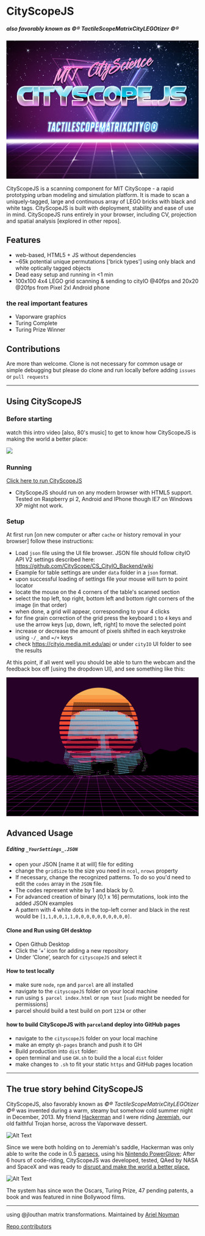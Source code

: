 # CityScopeJS

##### also favorably known as ©® TactileScopeMatrixCityLEGOtizer ©®

![](docs/csjs.jpg)

CityScopeJS is a scanning component for MIT CityScope - a rapid prototyping urban modeling and simulation platform. It is made to scan a uniquely-tagged, large and continuous array of LEGO bricks with black and white tags. CityScopeJS is built with deployment, stability and ease of use in mind. CityScopeJS runs entirely in your browser, including CV, projection and spatial analysis [explored in other repos].

## Features

- web-based, HTML5 + JS without dependencies
- ~65k potential unique permutations ['brick types'] using only black and white optically tagged objects
- Dead easy setup and running in <1 min
- 100x100 4x4 LEGO grid scanning & sending to cityIO @40fps and 20x20 @20fps from Pixel 2xl Android phone

### the real important features

- Vaporware graphics
- Turing Complete
- Turing Prize Winner

## Contributions

Are more than welcome. Clone is not necessary for common usage or simple debugging but please do clone and run locally before adding `issues` or `pull requests`

---

## Using CityScopeJS

### Before starting

watch this intro video [also, 80's music] to get to know how CityScopeJS is making the world a better place:

[![](http://img.youtube.com/vi/Z7v2clIaTKY/0.jpg)](http://www.youtube.com/watch?v=Z7v2clIaTKY "CityScopeJS | Intro & Setup")

### Running

[Click here to run CityScopeJS](https://cityscope.media.mit.edu/CS_cityscopeJS/)

- CityScopeJS should run on any modern browser with HTML5 support. Tested on Raspberry pi 2, Android and IPhone though IE7 on Windows XP might not work.

### Setup

At first run [on new computer or after `cache` or history removal in your browser] follow these instructions:

- Load `json` file using the UI file browser. JSON file should follow cityIO API V2 settings described here:
  https://github.com/CityScope/CS_CityIO_Backend/wiki
- Example for table settings are under `data` folder in a `json` format.
- upon successful loading of settings file your mouse will turn to point locator
- locate the mouse on the 4 corners of the table's scanned section
- select the top left, top right, bottom left and bottom right corners of the image (in that order)
- when done, a grid will appear, corresponding to your 4 clicks
- for fine grain correction of the grid press the keyboard `1` to `4` keys and use the arrow keys [up, down, left, right] to move the selected point
- increase or decrease the amount of pixels shifted in each keystroke using `-/_` and `=/+` keys
- check https://cityio.media.mit.edu/api or under `cityIO` UI folder to see the results

At this point, if all went well you should be able to turn the webcam and the feedback box off [using the dropdown UI], and see something like this:

![](docs/scan.png)

## Advanced Usage

##### Editing `_YourSettings_.JSON`

- open your JSON [name it at will] file for editing
- change the `gridSize` to the size you need in `ncol`, `nrows` property
- If necessary, change the recognized patterns. To do so you'd need to edit the `codes` array in the `JSON` file.
- The codes represent white by 1 and black by 0.
- For advanced creation of binary [0,1 x 16] permutations, look into the added JSON examples
- A pattern with 4 white dots in the top-left corner and black in the rest would be `[1,1,0,0,1,1,0,0,0,0,0,0,0,0,0,0]`.

#### Clone and Run using GH desktop

- Open Github Desktop
- Click the ‘+’ icon for adding a new repository
- Under ‘Clone’, search for `cityscopeJS` and select it

#### How to test locally

- make sure `node`, `npm` and `parcel` are all installed
- navigate to the `cityscopeJS` folder on your local machine
- run using `$ parcel index.html` or `npm test` [`sudo` might be needed for permissions]
- parcel should build a test build on port `1234` or other

#### how to build CityScopeJS with `parcel`and deploy into GitHub pages

- navigate to the `cityscopeJS` folder on your local machine
- make an empty `gh-pages` branch and push it to GH
- Build production into `dist` folder:
- open terminal and use `GH.sh` to build the a local `dist` folder
- make changes to `.sh` to fit your static `https` and GitHub pages location

---

## The true story behind CityScopeJS

CityScopeJS, also favorably known as _©® TactileScopeMatrixCityLEGOtizer ©®_ was invented during a warm, steamy but somehow cold summer night in December, 2013. My friend [Hackerman](https://www.youtube.com/watch?v=KEkrWRHCDQU) and I were riding [Jeremiah](https://www.youtube.com/watch?v=GBlWkNZph0s), our old faithful Trojan horse, across the Vaporwave dessert.

![Alt Text](https://media.giphy.com/media/oSYflamt3IEjm/giphy.gif)

Since we were both holding on to Jeremiah's saddle, Hackerman was only able to write the code in 0.5 [parsecs](https://en.wikipedia.org/wiki/Parsec "Title"), using his [Nintendo PowerGlove](https://en.wikipedia.org/wiki/Power_Glove); After 6 hours of code-riding, CityScopeJS was developed, tested, QAed by NASA and SpaceX and was ready to [disrupt and make the world a better place.](https://www.youtube.com/watch?v=J-GVd_HLlps)

![Alt Text](https://thumbs.gfycat.com/ReflectingHatefulEidolonhelvum-size_restricted.gif)

The system has since won the Oscars, Turing Prize, 47 pending patents, a book and was featured in nine Bollywood films.

---

using @jlouthan matrix transformations.
Maintained by [Ariel Noyman](http://arielnoyman.com)

[Repo contributors](https://github.com/CityScope/CS_cityscopeJS/graphs/contributors)
